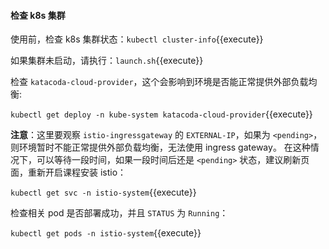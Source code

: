 #### 检查 k8s 集群

使用前，检查 k8s 集群状态：`kubectl cluster-info`{{execute}}

如果集群未启动，请执行：`launch.sh`{{execute}}

检查 `katacoda-cloud-provider`，这个会影响到环境是否能正常提供外部负载均衡:

`kubectl get deploy -n kube-system katacoda-cloud-provider`{{execute}}

**注意**：这里要观察 `istio-ingressgateway` 的 `EXTERNAL-IP`，如果为 `<pending>`，则环境暂时不能正常提供外部负载均衡，无法使用 ingress gateway。 在这种情况下，可以等待一段时间，如果一段时间后还是 `<pending>` 状态，建议刷新页面，重新开启课程安装 istio：

`kubectl get svc -n istio-system`{{execute}}

检查相关 pod 是否部署成功，并且 `STATUS` 为 `Running`：

`kubectl get pods -n istio-system`{{execute}}